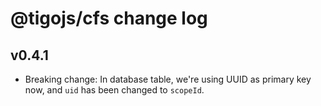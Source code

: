 # @tigojs/cfs change log

## v0.4.1

- Breaking change: In database table, we're using UUID as primary key now, and `uid` has been changed to `scopeId`.
